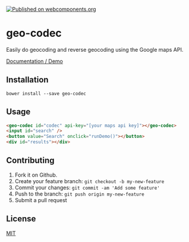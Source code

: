[![Published on webcomponents.org](https://img.shields.io/badge/webcomponents.org-published-blue.svg)](https://www.webcomponents.org/element/jifalops/geo-codec)

# geo-codec

Easily do geocoding and reverse geocoding using the Google maps API.

[Documentation / Demo](https://jifalops.github.io/geo-codec)


## Installation
```
bower install --save geo-codec
```

## Usage

<!--
```
<custom-element-demo>
  <template>
    <link rel="import" href="geo-codec.html">
    <geo-codec id="codec" api-key="AIzaSyAUPOaJubJnaRTPUd_xX8MOA62gRtSlfCc"></geo-codec>
    <input id="search" />
    <button value="Search" onclick="runDemo"></button>
    <div id="results"></div>
  </template>
  <script>
    var codec = document.getElementById('codec');
    var search = document.getElementById('search');
    var results = document.getElementById('results');
    function runDemo() {      
      codec.geocode(search.value, function (address, lat, lng, place) {
        results.innerHTML = 'address: ' + address
          + '<br>lat: ' + lat
          + '<br>lng: ' + lng
          + '<br>place id: ' + place;
      });
    }    


  </script>
</custom-element-demo>
```
-->
```html
<geo-codec id="codec" api-key="[your maps api key]"></geo-codec>
<input id="search" />
<button value="Search" onclick="runDemo()"></button>
<div id="results"></div>
```

## Contributing

1. Fork it on Github.
2. Create your feature branch: `git checkout -b my-new-feature`
3. Commit your changes: `git commit -am 'Add some feature'`
4. Push to the branch: `git push origin my-new-feature`
5. Submit a pull request

## License

[MIT](https://opensource.org/licenses/MIT)

